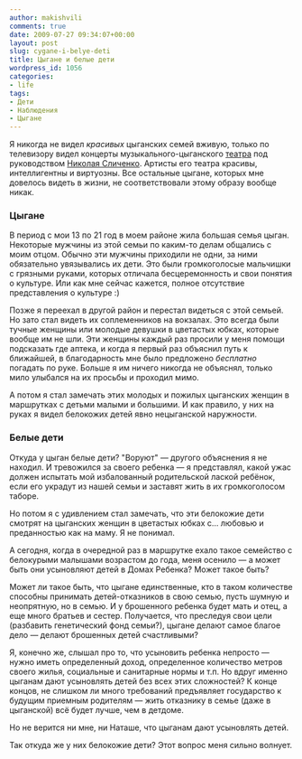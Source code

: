 ```yaml
---
author: makishvili
comments: true
date: 2009-07-27 09:34:07+00:00
layout: post
slug: cygane-i-belye-deti
title: Цыгане и белые дети
wordpress_id: 1056
categories:
- life
tags:
- Дети
- Наблюдения
- Цыгане
---
```


Я никогда не видел _красивых_ цыганских семей вживую, только по телевизору видел концерты музыкального-цыганского [театра](http://ru.wikipedia.org/wiki/%D0%A0%D0%BE%D0%BC%D1%8D%D0%BD) под руководством [Николая Сличенко](http://ru.wikipedia.org/wiki/%D0%A1%D0%BB%D0%B8%D1%87%D0%B5%D0%BD%D0%BA%D0%BE,_%D0%9D%D0%B8%D0%BA%D0%BE%D0%BB%D0%B0%D0%B9_%D0%90%D0%BB%D0%B5%D0%BA%D1%81%D0%B5%D0%B5%D0%B2%D0%B8%D1%87). Артисты его театра красивы, интеллигентны и виртуозны. Все остальные цыгане, которых мне довелось видеть в жизни, не соответствовали этому образу вообще никак.<!-- more -->



### Цыгане


В период с мои 13 по 21 год в моем районе жила большая семья цыган.
Некоторые мужчины из этой семьи по каким-то делам общались с моим отцом. Обычно эти мужчины приходили не одни, за ними обязательно увязывались их дети. Это были громкоголосые мальчишки с грязными руками, которых отличала бесцеремонность и свои понятия о культуре. Или как мне сейчас кажется, полное отсутствие представления о культуре :)

Позже я переехал в другой район и перестал видеться с этой семьей. Но зато стал видеть их соплеменников на вокзалах. Это всегда были тучные женщины или молодые девушки в цветастых юбках, которые вообще им не шли. Эти женщины каждый раз просили у меня помощи подсказать где аптека, и когда я первый раз объяснил путь к ближайшей, в благодарность мне было предложено _бесплатно_ погадать по руке. Больше я им ничего никогда не объяснял, только мило улыбался на их просьбы и проходил мимо.

А потом я стал замечать этих молодых и пожилых цыганских женщин в маршрутках с детьми малыми и большими. И как правило, у них на руках я видел белокожих детей явно нецыганской наружности.



### Белые дети


Откуда у цыган белые дети?
"Воруют" — другого объяснения я не находил. И тревожился за своего ребенка — я представлял, какой ужас должен испытать мой избалованный родительской лаской ребёнок, если его украдут из нашей семьи и заставят жить в их громкоголосом таборе.

Но потом я с удивлением стал замечать, что эти белокожие дети смотрят на цыганских женщин в цветастых юбках с... любовью и преданностью как на маму. Я не понимал.

А сегодня, когда в очередной раз в маршрутке ехало такое семейство с белокурыми малышами возрастом до года, меня осенило — а может быть они усыновляют детей в Домах Ребенка? Может такое быть?

Может ли такое быть, что цыгане единственные, кто в таком количестве способны принимать детей-отказников в свою семью, пусть шумную и неопрятную, но в семью. И у брошенного ребенка будет мать и отец, а еще много братьев и сестер. Получается, что преследуя свои цели (разбавить генетический фонд семьи?), цыгане делают самое благое дело — делают брошенных детей счастливыми?

Я, конечно же, слышал про то, что усыновить ребенка непросто — нужно иметь определенный доход, определенное количество метров своего жилья, социальные и санитарные нормы и т.п. Но вдруг именно цыганам дают усыновлять детей без всех этих сложностей? К конце концов, не слишком ли много требований предъявляет государство к будущим приемным родителям — жить отказнику в семье (даже в цыганской) всё будет лучше, чем в детдоме.

Но не верится ни мне, ни Наташе, что цыганам дают усыновлять детей.

Так откуда же у них белокожие дети?
Этот вопрос меня сильно волнует.
